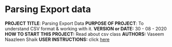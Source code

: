 # Parsing Export data

**PROJECT TITLE**: Parsing Export Data
**PURPOSE OF PROJECT**: To understand CSV format & working with it.
**VERSION or DATE:** 30 - 08 - 2020
**HOW TO START THIS PROJECT:** Read about csv class
**AUTHORS:** Vaseem Naazleen Shaik
**USER INSTRUCTIONS:** click [here](https://d396qusza40orc.cloudfront.net/phoenixassets/duke-java-programming/ProgrammingExercise-ParsingExportData.pdf)
